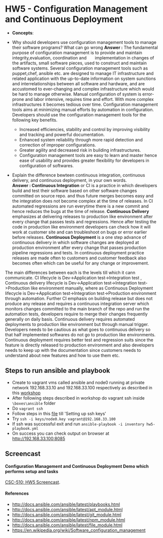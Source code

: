 # HW5 - Configuration Management and Continuous Deployment

* **Concepts**:

* Why should developers use configuration management tools to manage their software programs? What can go wrong
**Answer :** The fundamental purpose of configuration management is to provide and maintain integrity,evaluation, coordination and       implementation in changes of the artifacts, small software pieces, used to construct and maintain software systems. Several configuration management tools such as puppet,chef, ansible etc. are designed to manage IT infrastructure and related application with the up-to-date information on system sunctions and interrelationships between all software and hardware, and are accustomed to ever-changing and complex infrastructure which would be hard to manage otherwise.
Manual configuration of system is error-prone and labor intensive, requires time and effort. With more complex infrastructures it becomes tedious over time. Configuration management tools aims at minimizing manual efforts by automation in configuration. Developers should use the configuration management tools for the following key benefits.
   * Increased efficiencies, stability and control by improving visibility and tracking and powerful documentation.
   * Enhanced system reliability through more rapid detection and correction of improper configurations.
   * Greater agility and decreased risk in building infrastructures.
   * Configuration management tools are easy to learn and master hence ease of usability and provides greater flexibility for developers      in configuration of softwares.

* Explain the difference bewteen continuous integration, continuous delivery, and continuous deployment, in your own words.<br />
**Answer : Continuous Integration** or CI is a practice in which developers build and test their software based on other software changes committed on source repo. and thus future merges becomes easy and the integration does not become complex at the time of releases. In CI automated regressions are run everytime there is a new commit and hence reduces the bugs at the time of release.
**Continuous Delivery** emphasizes at delivering releases to production like environment after every change that passes tests and regressions. Hence after testing the code in production like environment developers can check how it will work at customer site and can troubleshoot on bugs or error earlier before releases.
**Continuous Deployment** is a one step advance of continuous delivery in which software changes are deployed at production environment after every change that passes production pipeline regressions and tests. In continuous deployment practice releases are made often to customers and customer feedback also becomes often which can be useful for any change or improvement.

The main differences between each is the levels till which it cann communicate. CI lifecycle is Dev->Application test->Integration test
, Continuous delivery lifecycle is Dev->Application test->Integration test->Production like environment manually, where as Continuous Deployment lifecycle is Dev->Application test->Integration test->Production environment through automation.
Further CI emphasis on building release but does not produce any release and requires a continuous integration server which monitors changes committed to the main branch of the repo and run the automation tests, developers require to merge their changes frequently generally on daily basis. Continuous delivery requires automated deployments to production like environment but through manual trigger. Developers needs to be cautious as what goes to continuous delivery so that half implemented softwares do not go to production like environments. Continuous deployment requires better test and regression suits since the feature is directly released to production environment and also developers needs to keep up with the documentation since customers needs to understand about new features and how to use them etc. 


## Steps to run ansible and playbook
* Create to vagrant vms called ansible and node0 running at private network 192.168.33.10 and 192.168.33.100 respectively as described in this [workshop](https://github.com/CSC-DevOps/CM/blob/master/VM.md)
* After following steps described in workshop do vagrant ssh inside `\boxes\ansible` folder
* Do `vagrant ssh`
* Follow steps in this [file](https://github.com/CSC-DevOps/CM/blob/master/Ansible.md) till 'Setting up ssh keys'
* Try `ssh -i keys/node0.key vagrant@192.168.33.100`
* If ssh was successful exit and run `ansible-playbook -i inventory hw5-playbook.yml`
* On success you can check output on browser at http://192.168.33.100:8085

## Screencast
#### Configuration Management and Continuous Deployment Demo which performs setup and tasks<br />
[CSC-510: HW5 Screencast](https://youtu.be/FW63sGpN8yw).

#### References
* http://docs.ansible.com/ansible/latest/playbooks.html
* http://docs.ansible.com/ansible/latest/apt_module.html
* http://docs.ansible.com/ansible/latest/git_module.html
* http://docs.ansible.com/ansible/latest/npm_module.html
* http://docs.ansible.com/ansible/latest/file_module.html
* https://en.wikipedia.org/wiki/Software_configuration_management
